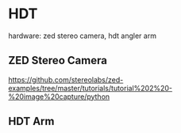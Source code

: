 # HDT

hardware: zed stereo camera, hdt angler arm

## ZED Stereo Camera

https://github.com/stereolabs/zed-examples/tree/master/tutorials/tutorial%202%20-%20image%20capture/python


## HDT Arm

